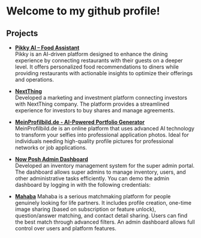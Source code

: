 # Welcome to my github profile!

## Projects
- **[Pikky AI – Food Assistant](https://pikky.io/)**  
  Pikky is an AI-driven platform designed to enhance the dining experience by connecting restaurants with their guests on a deeper level. It offers personalized food recommendations to diners while providing restaurants with actionable insights to optimize their offerings and operations.

- **[NextThing](https://www.nextthing.tech/)**  
  Developed a marketing and investment platform connecting investors with NextThing company. The platform provides a streamlined experience for investors to buy shares and manage agreements.

- **[MeinProfilbild.de - AI-Powered Portfolio Generator](https://meinprofilbild.de/)**  
  MeinProfilbild.de is an online platform that uses advanced AI technology to transform your selfies into professional application photos. Ideal for individuals needing high-quality profile pictures for professional networks or job applications.

- **[Now Posh Admin Dashboard](https://dashboard-dev.nowposh.com/dashboard)**  
  Developed an inventory management system for the super admin portal. The dashboard allows super admins to manage inventory, users, and other administrative tasks efficiently. You can demo the admin dashboard by logging in with the following credentials:  


- **[Mahaba](https://mahaba-git-dev-mahaba.vercel.app/)**
Mahaba is a serious matchmaking platform for people genuinely looking for life partners. It includes profile creation, one-time image sharing (based on subscription or feature unlock), question/answer matching, and contact detail sharing. Users can find the best match through advanced filters. An admin dashboard allows full control over users and platform features.
 

